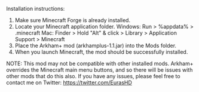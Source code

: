 Installation instructions:

1. Make sure Minecraft Forge is already installed.
2. Locate your Minecraft application folder. 
   Windows: Run > %appdata% > .minecraft
   Mac: Finder > Hold "Alt" & click > Library > Application Support > Minecraft
3. Place the Arkham+ mod (arkhamplus-1.1.jar) into the Mods folder.
4. When you launch Minecraft, the mod should be successfully installed.

NOTE: This mod may not be compatible with other installed mods. 
Arkham+ overrides the Minecraft main menu buttons, and so there will be issues with other mods that do this also.
If you have any issues, please feel free to contact me on Twitter: https://twitter.com/EurasHD
